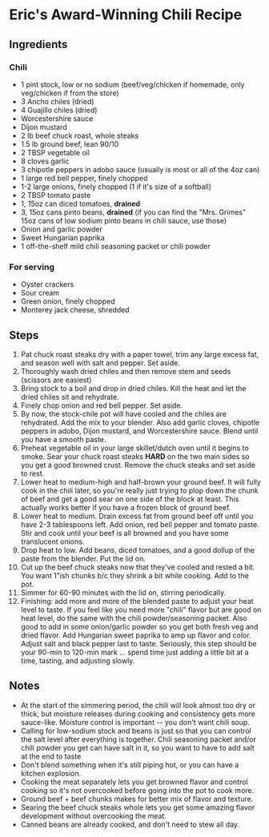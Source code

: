 # Eric's Award-Winning Chili Recipe

## Ingredients
### Chili
- 1 pint stock, low or no sodium (beef/veg/chicken if homemade, only veg/chicken if from the store)
- 3 Ancho chiles (dried)
- 4 Guajillo chiles (dried) 
- Worcestershire sauce
- Dijon mustard
- 2 lb beef chuck roast, whole steaks
- 1.5 lb ground beef, lean 90/10
- 2 TBSP vegetable oil
- 8 cloves garlic
- 3 chipotle peppers in adobo sauce (usually is most or all of the 4oz can)
- 1 large red bell pepper, finely chopped
- 1-2 large onions, finely chopped (1 if it's size of a softball)
- 2 TBSP tomato paste
- 1, 15oz can diced tomatoes, **drained**
- 3, 15oz cans pinto beans, **drained** (if you can find the "Mrs. Grimes" 15oz cans of low sodium pinto beans in chili sauce, use those)
- Onion and garlic powder
- Sweet Hungarian paprika
- 1 off-the-shelf mild chili seasoning packet or chili powder

### For serving
- Oyster crackers
- Sour cream
- Green onion, finely chopped
- Monterey jack cheese, shredded

## Steps
1. Pat chuck roast steaks dry with a paper towel, trim any large excess fat, and season well with salt and pepper. Set aside.
2. Thoroughly wash dried chiles and then remove stem and seeds (scissors are easiest)
2. Bring stock to a boil and drop in dried chiles. Kill the heat and let the dried chiles sit and rehydrate.
3. Finely chop onion and red bell pepper. Set aside.
4. By now, the stock-chile pot will have cooled and the chiles are rehydrated. Add the mix to your blender. Also add garlic cloves, chipotle peppers in adobo, Dijon mustard, and Worcestershire sauce. Blend until you have a smooth paste.
5. Preheat vegetable oil in your large skillet/dutch oven until it begins to smoke. Sear your chuck roast steaks **HARD** on the two main sides so you get a good browned crust. Remove the chuck steaks and set aside to rest.
6. Lower heat to medium-high and half-brown your ground beef. It will fully cook in the chili later, so you're really just trying to plop down the chunk of beef and get a good sear on one side of the block at least. This actually works better if you have a frozen block of ground beef.
7. Lower heat to medium. Drain excess fat from ground beef off until you have 2-3 tablespoons left. Add onion, red bell pepper and tomato paste. Stir and cook until your beef is all browned and you have some translucent onions. 
8. Drop heat to low. Add beans, diced tomatoes, and a good dollup of the paste from the blender. Put the lid on.
9. Cut up the beef chuck steaks now that they've cooled and rested a bit. You want 1"ish chunks b/c they shrink a bit while cooking. Add to the pot.
10. Simmer for 60-90 minutes with the lid on, stirring periodically. 
11. Finishing: add more and more of the blended paste to adjust your heat level to taste. If you feel like you need more "chili" flavor but are good on heat level, do the same with the chili powder/seasoning packet. Also good to add in some onion/garlic powder so you get both fresh veg and dried flavor. Add Hungarian sweet paprika to amp up flavor and color.  Adjust salt and black pepper last to taste. Seriously, this step should be your 90-min to 120-min mark ... spend time just adding a little bit at a time, tasting, and adjusting slowly.

## Notes
- At the start of the simmering period, the chili will look almost too dry or thick, but moisture releases during cooking and consistency gets more sauce-like. Moisture control is important -- you don't want chili soup.
- Calling for low-sodium stock and beans is just so that you can control the salt level after everything is together. Chili seasoning packet and/or chili powder you get can have salt in it, so you want to have to add salt at the end to taste
- Don't blend something when it's still piping hot, or you can have a kitchen explosion. 
- Cooking the meat separately lets you get browned flavor and control cooking so it's not overcooked before going into the pot to cook more.
- Ground beef + beef chunks makes for better mix of flavor and texture.
- Searing the beef chuck steaks whole lets you get some amazing flavor development without overcooking the meat.
- Canned beans are already cooked, and don't need to stew all day. 
